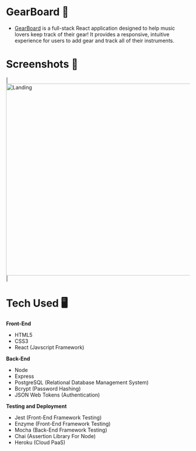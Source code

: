 # GearBoard :guitar:

- [GearBoard](https://gearboard-app.now.sh/) is a full-stack React application designed to help music lovers keep track of their gear! It provides a responsive, intuitive experience for users to add gear and track all of their instruments.

# Screenshots 📸
| <img alt="Landing" src="landing-screenshot.png" width="525"> |

# Tech Used 🖥

**Front-End**
- HTML5
- CSS3 
- React (Javscript Framework)

**Back-End**
- Node
- Express
- PostgreSQL (Relational Database Management System)
- Bcrypt (Password Hashing)
- JSON Web Tokens (Authentication)

**Testing and Deployment**
- Jest (Front-End Framework Testing)
- Enzyme (Front-End Framework Testing)
- Mocha (Back-End Framework Testing)
- Chai (Assertion Library For Node)
- Heroku (Cloud PaaS)